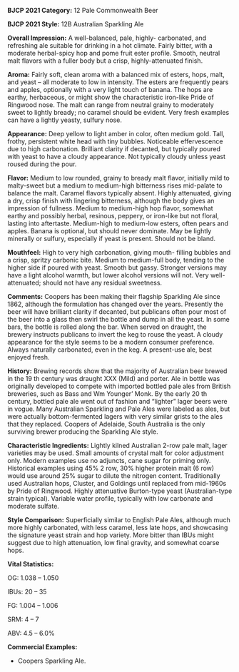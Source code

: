 <b>BJCP 2021 Category:</b> 12 Pale Commonwealth Beer

<b>BJCP 2021 Style:</b> 12B Australian Sparkling Ale

<b>Overall Impression:</b> A well-balanced, pale, highly-
carbonated, and refreshing ale suitable for drinking in a hot
climate. Fairly bitter, with a moderate herbal-spicy hop and
pome fruit ester profile. Smooth, neutral malt flavors with a
fuller body but a crisp, highly-attenuated finish.

<b>Aroma:</b> Fairly soft, clean aroma with a balanced mix of esters,
hops, malt, and yeast – all moderate to low in intensity. The
esters are frequently pears and apples, optionally with a very
light touch of banana. The hops are earthy, herbaceous, or
might show the characteristic iron-like Pride of Ringwood
nose. The malt can range from neutral grainy to moderately
sweet to lightly bready; no caramel should be evident. Very
fresh examples can have a lightly yeasty, sulfury nose.

<b>Appearance:</b> Deep yellow to light amber in color, often
medium gold. Tall, frothy, persistent white head with tiny
bubbles. Noticeable effervescence due to high carbonation.
Brilliant clarity if decanted, but typically poured with yeast to
have a cloudy appearance. Not typically cloudy unless yeast
roused during the pour.

<b>Flavor:</b> Medium to low rounded, grainy to bready malt flavor,
initially mild to malty-sweet but a medium to medium-high
bitterness rises mid-palate to balance the malt. Caramel flavors
typically absent. Highly attenuated, giving a dry, crisp finish
with lingering bitterness, although the body gives an
impression of fullness. Medium to medium-high hop flavor,
somewhat earthy and possibly herbal, resinous, peppery, or
iron-like but not floral, lasting into aftertaste. Medium-high to
medium-low esters, often pears and apples. Banana is optional,
but should never dominate. May be lightly minerally or sulfury,
especially if yeast is present. Should not be bland.

<b>Mouthfeel:</b> High to very high carbonation, giving mouth-
filling bubbles and a crisp, spritzy carbonic bite. Medium to
medium-full body, tending to the higher side if poured with
yeast. Smooth but gassy. Stronger versions may have a light
alcohol warmth, but lower alcohol versions will not. Very well-
attenuated; should not have any residual sweetness.

<b>Comments:</b> Coopers has been making their flagship
Sparkling Ale since 1862, although the formulation has
changed over the years. Presently the beer will have brilliant
clarity if decanted, but publicans often pour most of the beer
into a glass then swirl the bottle and dump in all the yeast. In
some bars, the bottle is rolled along the bar. When served on
draught, the brewery instructs publicans to invert the keg to
rouse the yeast. A cloudy appearance for the style seems to be a
modern consumer preference. Always naturally carbonated,
even in the keg. A present-use ale, best enjoyed fresh.

<b>History:</b> Brewing records show that the majority of Australian
beer brewed in the 19 th century was draught XXX (Mild) and
porter. Ale in bottle was originally developed to compete with
imported bottled pale ales from British breweries, such as Bass
and Wm Younger’ Monk. By the early 20 th century, bottled pale
ale went out of fashion and “lighter” lager beers were in vogue.
Many Australian Sparkling and Pale Ales were labeled as ales,
but were actually bottom-fermented lagers with very similar
grists to the ales that they replaced. Coopers of Adelaide, South
Australia is the only surviving brewer producing the Sparkling
Ale style.

<b>Characteristic Ingredients:</b> Lightly kilned Australian 2-row
pale malt, lager varieties may be used. Small amounts of crystal
malt for color adjustment only. Modern examples use no
adjuncts, cane sugar for priming only. Historical examples
using 45% 2 row, 30% higher protein malt (6 row) would use
around 25% sugar to dilute the nitrogen content. Traditionally
used Australian hops, Cluster, and Goldings until replaced
from mid-1960s by Pride of Ringwood. Highly attenuative
Burton-type yeast (Australian-type strain typical). Variable
water profile, typically with low carbonate and moderate
sulfate.

<b>Style Comparison:</b> Superficially similar to English Pale Ales,
although much more highly carbonated, with less caramel, less
late hops, and showcasing the signature yeast strain and hop
variety. More bitter than IBUs might suggest due to high
attenuation, low final gravity, and somewhat coarse hops.

<b>Vital Statistics:</b>

OG: 1.038 – 1.050

IBUs: 20 – 35

FG: 1.004 – 1.006

SRM: 4 – 7

ABV: 4.5 – 6.0%

<b>Commercial Examples:</b>
- Coopers Sparkling Ale.
